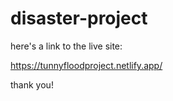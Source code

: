 # disaster-project

here's a link to the live site:

https://tunnyfloodproject.netlify.app/

thank you!
